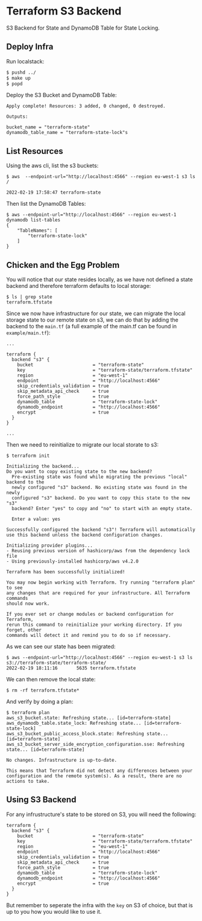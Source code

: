 # Terraform S3 Backend

S3 Backend for State and DynamoDB Table for State Locking.

## Deploy Infra

Run localstack:

```bash
$ pushd ../
$ make up
$ popd
```

Deploy the S3 Bucket and DynamoDB Table:

```
Apply complete! Resources: 3 added, 0 changed, 0 destroyed.

Outputs:

bucket_name = "terraform-state"
dynamodb_table_name = "terraform-state-lock"s
```

## List Resources

Using the aws cli, list the s3 buckets:

```
$ aws  --endpoint-url="http://localhost:4566" --region eu-west-1 s3 ls /

2022-02-19 17:58:47 terraform-state
```

Then list the DynamoDB Tables:

```
$ aws --endpoint-url="http://localhost:4566" --region eu-west-1 dynamodb list-tables
{
    "TableNames": [
        "terraform-state-lock"
    ]
}
```

## Chicken and the Egg Problem

You will notice that our state resides locally, as we have not defined a state backend and therefore terraform defaults to local storage:

```
$ ls | grep state
terraform.tfstate
```

Since we now have infrastructure for our state, we can migrate the local storage state to our remote state on s3, we can do that by adding the backend to the `main.tf` (a full example of the main.tf can be found in `example/main.tf`):

```
...

terraform {
  backend "s3" {
    bucket                      = "terraform-state"
    key                         = "terraform-state/terraform.tfstate"
    region                      = "eu-west-1"
    endpoint                    = "http://localhost:4566"
    skip_credentials_validation = true
    skip_metadata_api_check     = true
    force_path_style            = true
    dynamodb_table              = "terraform-state-lock"
    dynamodb_endpoint           = "http://localhost:4566"
    encrypt                     = true
  }
}

...
```

Then we need to reinitialize to migrate our local storate to s3:

```
$ terraform init

Initializing the backend...
Do you want to copy existing state to the new backend?
  Pre-existing state was found while migrating the previous "local" backend to the
  newly configured "s3" backend. No existing state was found in the newly
  configured "s3" backend. Do you want to copy this state to the new "s3"
  backend? Enter "yes" to copy and "no" to start with an empty state.

  Enter a value: yes

Successfully configured the backend "s3"! Terraform will automatically
use this backend unless the backend configuration changes.

Initializing provider plugins...
- Reusing previous version of hashicorp/aws from the dependency lock file
- Using previously-installed hashicorp/aws v4.2.0

Terraform has been successfully initialized!

You may now begin working with Terraform. Try running "terraform plan" to see
any changes that are required for your infrastructure. All Terraform commands
should now work.

If you ever set or change modules or backend configuration for Terraform,
rerun this command to reinitialize your working directory. If you forget, other
commands will detect it and remind you to do so if necessary.
```

As we can see our state has been migrated:

```
$ aws --endpoint-url="http://localhost:4566" --region eu-west-1 s3 ls s3://terraform-state/terraform-state/
2022-02-19 18:11:16       5635 terraform.tfstate
```

We can then remove the local state:

```
$ rm -rf terraform.tfstate*
```

And verify by doing a plan:

```
$ terraform plan
aws_s3_bucket.state: Refreshing state... [id=terraform-state]
aws_dynamodb_table.state_lock: Refreshing state... [id=terraform-state-lock]
aws_s3_bucket_public_access_block.state: Refreshing state... [id=terraform-state]
aws_s3_bucket_server_side_encryption_configuration.sse: Refreshing state... [id=terraform-state]

No changes. Infrastructure is up-to-date.

This means that Terraform did not detect any differences between your configuration and the remote system(s). As a result, there are no actions to take.
```

## Using S3 Backend

For any infrustructure's state to be stored on S3, you will need the following:

```
terraform {
  backend "s3" {
    bucket                      = "terraform-state"
    key                         = "terraform-state/terraform.tfstate"
    region                      = "eu-west-1"
    endpoint                    = "http://localhost:4566"
    skip_credentials_validation = true
    skip_metadata_api_check     = true
    force_path_style            = true
    dynamodb_table              = "terraform-state-lock"
    dynamodb_endpoint           = "http://localhost:4566"
    encrypt                     = true
  }
}
```

But remember to seperate the infra with the `key` on S3 of choice, but that is up to you how you would like to use it.
